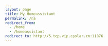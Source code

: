 ```yaml
---
layout: page
title: My Homeassistant
permalink: /ha
redirect_from:
  - /home
  - /homeassistant
redirect_to: http://5.tcp.vip.cpolar.cn:11876
---
```

